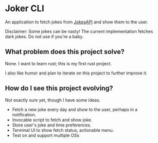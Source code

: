 # Joker CLI
An application to fetch jokes from [JokesAPI](https://sv443.net/jokeapi/v2/) and show them to the user.

Disclaimer: Some jokes can be nasty! The current implementation fetches dark jokes. Do not use if you're a baby.


## What problem does this project solve?
None. I want to learn rust; this is my first rust project.

I also like humor and plan to iterate on this project to further improve it. 


## How do I see this project evolving?
Not exactly sure yet, though I have some ideas.
- Fetch a new joke every day and show to the user, perhaps in a notification.
- Invocable script to fetch and show joke.
- Store user's joke and time preferences.
- Terminal UI to show fetch status, actionable menu.
- Test on and support multiple OSs
